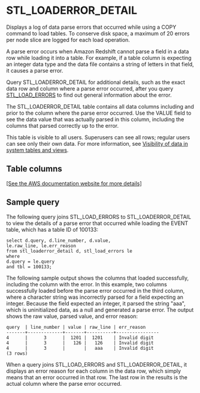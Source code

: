 # STL\_LOADERROR\_DETAIL<a name="r_STL_LOADERROR_DETAIL"></a>

Displays a log of data parse errors that occurred while using a COPY command to load tables\. To conserve disk space, a maximum of 20 errors per node slice are logged for each load operation\.

 A parse error occurs when Amazon Redshift cannot parse a field in a data row while loading it into a table\. For example, if a table column is expecting an integer data type and the data file contains a string of letters in that field, it causes a parse error\.

Query STL\_LOADERROR\_DETAIL for additional details, such as the exact data row and column where a parse error occurred, after you query [STL\_LOAD\_ERRORS](r_STL_LOAD_ERRORS.md) to find out general information about the error\.

The STL\_LOADERROR\_DETAIL table contains all data columns including and prior to the column where the parse error occurred\. Use the VALUE field to see the data value that was actually parsed in this column, including the columns that parsed correctly up to the error\.

This table is visible to all users\. Superusers can see all rows; regular users can see only their own data\. For more information, see [Visibility of data in system tables and views](c_visibility-of-data.md)\.

## Table columns<a name="r_STL_LOADERROR_DETAIL-table-columns"></a>

[\[See the AWS documentation website for more details\]](http://docs.aws.amazon.com/redshift/latest/dg/r_STL_LOADERROR_DETAIL.html)

## Sample query<a name="r_STL_LOADERROR_DETAIL-samplequery"></a>

The following query joins STL\_LOAD\_ERRORS to STL\_LOADERROR\_DETAIL to view the details of a parse error that occurred while loading the EVENT table, which has a table ID of 100133: 

```
select d.query, d.line_number, d.value,
le.raw_line, le.err_reason
from stl_loaderror_detail d, stl_load_errors le
where
d.query = le.query
and tbl = 100133;
```

The following sample output shows the columns that loaded successfully, including the column with the error\. In this example, two columns successfully loaded before the parse error occurred in the third column, where a character string was incorrectly parsed for a field expecting an integer\. Because the field expected an integer, it parsed the string "aaa", which is uninitialized data, as a null and generated a parse error\. The output shows the raw value, parsed value, and error reason: 

```
query  | line_number | value | raw_line | err_reason
-------+-------------+-------+----------+----------------
4      |      3      |  1201 |  1201    | Invalid digit
4      |      3      |   126 |   126    | Invalid digit
4      |      3      |       |   aaa    | Invalid digit
(3 rows)
```

When a query joins STL\_LOAD\_ERRORS and STL\_LOADERROR\_DETAIL, it displays an error reason for each column in the data row, which simply means that an error occurred in that row\. The last row in the results is the actual column where the parse error occurred\.